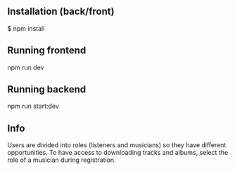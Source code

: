 ## Installation (back/front)
$ npm install

## Running frontend
npm run dev

## Running backend
npm run start:dev

## Info
Users are divided into roles (listeners and musicians) 
so they have different opportunities. 
To have access to downloading tracks and albums, 
select the role of a musician during registration.